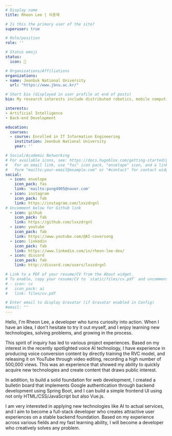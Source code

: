 ```yaml
---
# Display name
title: Rheon Lee | 이용재

# Is this the primary user of the site?
superuser: true

# Role/position
role: ''

# Status emoji
status:
  icon: 🤔

# Organizations/Affiliations
organizations:
- name: Jeonbuk National University
  url: "https://www.jbnu.ac.kr/"

# Short bio (displayed in user profile at end of posts)
bio: My research interests include distributed robotics, mobile computing and programmable matter.

interests:
- Artificial Intelligence
- Back-end Development

education:
  courses:
  - course: Enrolled in IT Information Engineering
    institution: Jeonbuk National University
    year: ''

# Social/Academic Networking
# For available icons, see: https://docs.hugoblox.com/getting-started/page-builder/#icons
#   For an email link, use "fas" icon pack, "envelope" icon, and a link in the
#   form "mailto:your-email@example.com" or "#contact" for contact widget.
social:
  - icon: envelope
    icon_pack: fas
    link: 'mailto:pung4905@naver.com'
  - icon: instagram
    icon_pack: fab
    link: https://instagram.com/lxxzdrgnl
# Uncomment below for Github link
  - icon: github
    icon_pack: fab
    link: https://github.com/lxxzdrgnl
  - icon: youtube
    icon_pack: fab
    link: https://www.youtube.com/@AI-coversong
  - icon: linkedin
    icon_pack: fab
    link: https://www.linkedin.com/in/rheon-lee-dev/
  - icon: discord
    icon_pack: fab
    link: http://discord.com/users/lxxzdrgnl

# Link to a PDF of your resume/CV from the About widget.
# To enable, copy your resume/CV to `static/files/cv.pdf` and uncomment the lines below.
# - icon: cv
#   icon_pack: ai
#   link: files/cv.pdf

# Enter email to display Gravatar (if Gravatar enabled in Config)
#email: ""
---
```


Hello, I'm Rheon Lee, a developer who turns curiosity into action. When I have an idea, I don't hesitate to try it out myself, and I enjoy learning new technologies, solving problems, and growing in the process.

This spirit of inquiry has led to various project experiences. Based on my interest in the recently spotlighted voice AI technology, I have experience in producing voice conversion content by directly training the RVC model, and releasing it on YouTube through video editing, recording a high number of 500,000 views. This was an experience that showed my ability to quickly acquire new technologies and create content that draws public interest.

In addition, to build a solid foundation for web development, I created a bulletin board that implements Google authentication through backend development using Spring Boot, and I can build a simple frontend UI using not only HTML/CSS/JavaScript but also Vue.js.

I am very interested in applying new technologies like AI to actual services, and I aim to become a full-stack developer who creates attractive user experiences on a stable backend foundation. Based on my experience across various fields and my fast learning ability, I will become a developer who creatively solves any problem.